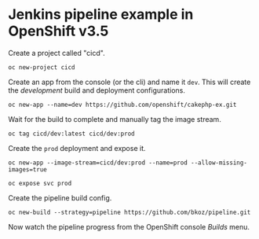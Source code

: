 # Jenkins pipeline example in OpenShift v3.5

Create a project called "cicd".

```oc new-project cicd```

Create an app from the console (or the cli) and name it <code>dev</code>. This will create the <em>development</em> build and deployment configurations.

```oc new-app --name=dev https://github.com/openshift/cakephp-ex.git```

Wait for the build to complete and manually tag the image stream.

```oc tag cicd/dev:latest cicd/dev:prod```

Create the <code>prod</code> deployment and expose it.

```oc new-app --image-stream=cicd/dev:prod --name=prod --allow-missing-images=true```

```oc expose svc prod```

Create the pipeline build config.

```oc new-build --strategy=pipeline https://github.com/bkoz/pipeline.git```

Now watch the pipeline progress from the OpenShift console <em>Builds</em> menu.

